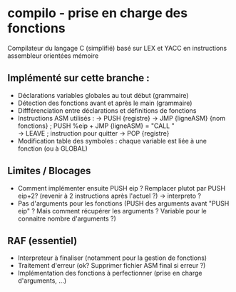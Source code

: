 # compilo - prise en charge des fonctions
Compilateur du langage C (simplifié) basé sur LEX et YACC en instructions assembleur orientées mémoire

## Implémenté sur cette branche : 
* Déclarations variables globales au tout début (grammaire)
* Détection des fonctions avant et après le main (grammaire) 
* Diffférenciation entre déclarations et définitions de fonctions
* Instructions ASM utilisés : 
  -> PUSH {registre} 
  -> JMP  {ligneASM} {nom fonctions} ; PUSH %eip + JMP {ligneASM} = "CALL <function>"  
  -> LEAVE ; instruction pour quitter
  -> POP {registre} 
* Modification table des symboles : chaque variable est liée à une fonction (ou à GLOBAL) 

## Limites / Blocages 
* Comment implémenter ensuite PUSH eip ? Remplacer plutot par PUSH eip+2? (revenir à 2 instructions après l'actuel ?) -> interpreto ? 
* Pas d'arguments pour les fonctions  (PUSH des arguments avant "PUSH eip" ? Mais comment récupérer les arguments ? Variable pour le connaitre nombre d'arguments ?) 

## RAF (essentiel)
* Interpreteur à finaliser (notamment pour la gestion de fonctions) 
* Traitement d'erreur (ok? Supprimer fichier ASM final si erreur ?)
* Implémentation des fonctions à perfectionner (prise en charge d'arguments, ...)

